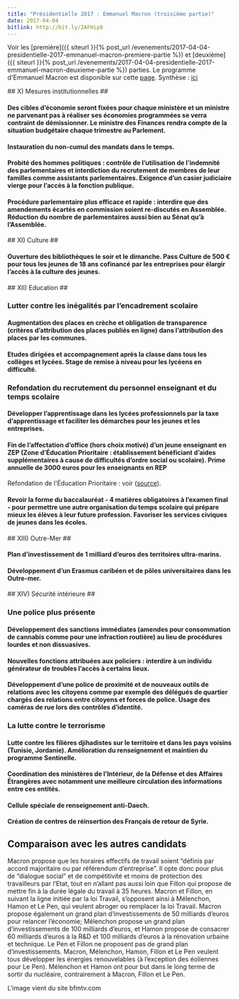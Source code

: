 ```yaml
---
title: "Présidentielle 2017 : Emmanuel Macron (troisième partie)"
date: 2017-04-04
bitlink: http://bit.ly/2AFHip0
---
```


Voir les [première]({{ siteurl }}{% post_url /evenements/2017-04-04-presidentielle-2017-emmanuel-macron-premiere-partie %}) et [deuxième]({{ siteurl }}{% post_url /evenements/2017-04-04-presidentielle-2017-emmanuel-macron-deuxieme-partie %}) parties. Le programme d'Emmanuel Macron est disponible sur cette [page](http://www.en-marche.fr/emmanuel-macron/le-programme). Synthèse : [ici](http://www.cnewsmatin.fr/politique/2017-03-19/presidentielle-2017-le-programme-demmanuel-macron-744341)

## X) Mesures institutionnelles ##

#### Des cibles d’économie seront fixées pour chaque ministère et un ministre ne parvenant pas à réaliser ses économies programmées se verra contraint de démissionner. Le ministre des Finances rendra compte de la situation budgétaire chaque trimestre au Parlement. ####

#### Instauration du non-cumul des mandats dans le temps. ####

#### Probité des hommes politiques : contrôle de l’utilisation de l’indemnité des parlementaires et interdiction du recrutement de membres de leur familles comme assistants parlementaires. Exigence d’un casier judiciaire vierge pour l’accès à la fonction publique. ####

#### Procédure parlementaire plus efficace et rapide : interdire que des amendements écartés en commission soient re-discutés en Assemblée. Réduction du nombre de parlementaires aussi bien au Sénat qu’à l’Assemblée. ####

## XI) Culture ##

#### Ouverture des bibliothèques le soir et le dimanche. Pass Culture de 500 € pour tous les jeunes de 18 ans cofinancé par les entreprises pour élargir l’accès à la culture des jeunes. ####

## XII) Education ##

### Lutter contre les inégalités par l’encadrement scolaire ###

#### Augmentation des places en crèche et obligation de transparence (critères d’attribution des places publiés en ligne) dans l’attribution des places par les communes. ####

#### Etudes dirigées et accompagnement après la classe dans tous les collèges et lycées. Stage de remise à niveau pour les lycéens en difficulté. ####

### Refondation du recrutement du personnel enseignant et du temps scolaire ###

#### Développer l’apprentissage dans les lycées professionnels par la taxe d’apprentissage et faciliter les démarches pour les jeunes et les entreprises. ####

#### Fin de l’affectation d’office (hors choix motivé) d’un jeune enseignant en ZEP (Zone d’Éducation Prioritaire : établissement bénéficiant d’aides supplémentaires à cause de difficultés d’ordre social ou scolaire). Prime annuelle de 3000 euros pour les enseignants en REP ####

Refondation de l'Éducation Prioritaire : voir  ([source](http://eduscol.education.fr/cid52780/les-rep.html)).

#### Revoir la forme du baccalauréat - 4 matières obligatoires à l’examen final - pour permettre une autre organisation du temps scolaire qui prépare mieux les élèves à leur future profession. Favoriser les services civiques de jeunes dans les écoles. ####

## XIII) Outre-Mer ##

#### Plan d’investissement de 1 milliard d’euros des territoires ultra-marins. ####

#### Développement d’un Erasmus caribéen et de pôles universitaires dans les Outre-mer. ####

## XIV) Sécurité intérieure ##

### Une police plus présente ###

#### Développement des sanctions immédiates (amendes pour consommation de cannabis comme pour une infraction routière) au lieu de procédures lourdes et non dissuasives. ####

#### Nouvelles fonctions attribuées aux policiers : interdire à un individu générateur de troubles l’accès à certains lieux. ####

#### Développement d’une police de proximité et de nouveaux outils de relations avec les citoyens comme par exemple des délégués de quartier chargés des relations entre citoyens et forces de police. Usage des caméras de rue lors des contrôles d’identité. ####

### La lutte contre le terrorisme ###

#### Lutte contre les filières djihadistes sur le territoire et dans les pays voisins (Tunisie, Jordanie). Amélioration du renseignement et maintien du programme Sentinelle. ####

#### Coordination des ministères de l’Intérieur, de la Défense et des Affaires Étrangères avec notamment une meilleure circulation des informations entre ces entités. ####

#### Cellule spéciale de renseignement anti-Daech. ####

#### Création de centres de réinsertion des Français de retour de Syrie. ####

## Comparaison avec les autres candidats ##

Macron propose que les horaires effectifs de travail soient “définis par accord majoritaire ou par référendum d’entreprise”. Il opte donc pour plus de “dialogue social” et de compétitivité et moins de protection des travailleurs par l’Etat, tout en n’allant pas aussi loin que Fillon qui propose de mettre fin à la durée légale du travail à 35 heures. Macron et Fillon, en suivant la ligne initiée par la loi Travail, s’opposent ainsi à Mélenchon, Hamon et Le Pen, qui veulent abroger ou remplacer la loi Travail.
Macron propose également un grand plan d’investissements de 50 milliards d’euros pour relancer l’économie; Mélenchon propose un grand plan d’investissements de 100 milliards d’euros, et Hamon propose de consacrer 60 milliards d’euros à la R&D et 100 milliards d’euros à la rénovation urbaine et technique. Le Pen et Fillon ne proposent pas de grand plan d’investissements.
Macron, Mélenchon, Hamon, Fillon et Le Pen veulent tous développer les énergies renouvelables (à l’exception des éoliennes pour Le Pen). Mélenchon et Hamon ont pour but dans le long terme de sortir du nucléaire, contrairement à Macron, Fillon et Le Pen.

L'image vient du site bfmtv.com

